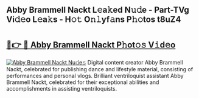 ## Abby Brammell Nackt L𝚎a𝚔ed N𝚞𝚍e - Part-TVg Vi𝚍𝚎o L𝚎a𝚔s - H𝚘𝚝 O𝚗𝚕yf𝚊ns P𝚑𝚘tos t8uZ4

# <h2><a href="http://kf3bsq.oniu.top/?m=Abby+Brammell+Nackt">🔗👉 🔴 Abby Brammell Nackt P𝚑ot𝚘𝚜 V𝚒d𝚎o</a></h2>

[![Abby Brammell Nackt Nu𝚍e𝚜](https://i.imgur.com/0qMVB7G.gif)](http://kf3bsq.oniu.top/?m=Abby+Brammell+Nackt)
Digital content creator Abby Brammell Nackt, celebrated for publishing dance and lifestyle material, consisting of performances and personal vlogs. Brilliant ventriloquist assistant Abby Brammell Nackt, celebrated for their exceptional abilities and accomplishments in assisting ventriloquists.  
